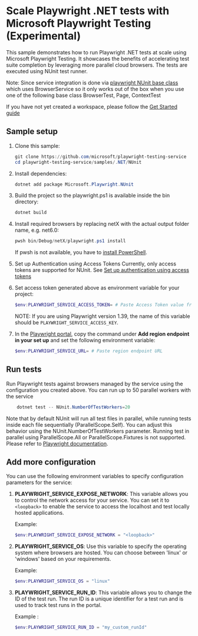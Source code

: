 # Scale Playwright .NET tests with Microsoft Playwright Testing (Experimental)

This sample demonstrates how to run Playwright .NET tests at scale using Microsoft Playwright Testing. It showcases the benefits of accelerating test suite completion by leveraging more parallel cloud browsers. The tests are executed using NUnit test runner.

Note: Since service integration is done via [playwright NUnit base class](https://playwright.dev/dotnet/docs/test-runners) which uses BrowserService so it only works out of the box when you use one of the following base class BrowserTest, Page, ContextTest

If you have not yet created a workspace, please follow the [Get Started guide](../../../README.md#get-started)

## Sample setup
1. Clone this sample:
    ```powershell
    git clone https://github.com/microsoft/playwright-testing-service
    cd playwright-testing-service/samples/.NET/NUnit
    ```

1. Install dependencies:
    ```powershell
    dotnet add package Microsoft.Playwright.NUnit
    ```
1. Build the project so the playwright.ps1 is available inside the bin directory:
    ```powershell
    dotnet build
    ```
 

1. Install required browsers by replacing netX with the actual output folder name, e.g. net6.0:

    ```powershell
    pwsh bin/Debug/netX/playwright.ps1 install
    ```

    If pwsh is not available, you have to [install PowerShell](https://docs.microsoft.com/powershell/scripting/install/installing-powershell).

1. Set up Authentication using Access Tokens
    Currently, only access tokens are supported for NUnit. See [Set up authentication using access tokens](../../../README.md#set-up-authentication-using-access-tokens)

1. Set access token generated above as environment variable for your project: 
    ```powershell
    $env:PLAYWRIGHT_SERVICE_ACCESS_TOKEN= # Paste Access Token value from previous step
    ```
    NOTE: If you are using Playwright version 1.39, the name of this variable should be `PLAYWRIGHT_SERVICE_ACCESS_KEY`.
    
1. In the [Playwright portal](https://aka.ms/mpt/portal), copy the command under **Add region endpoint in your set up** and set the following environment variable:
    ```powershell
    $env:PLAYWRIGHT_SERVICE_URL= # Paste region endpoint URL
    ```


## Run tests

Run Playwright tests against browsers managed by the service using the configuration you created above. You can run up to 50 parallel workers with the service
```powershell
    dotnet test -- NUnit.NumberOfTestWorkers=20
```
Note that by default NUnit will run all test files in parallel, while running tests inside each file sequentially (ParallelScope.Self). You can adjust this behavior using the NUnit.NumberOfTestWorkers parameter. Running test in parallel using ParallelScope.All or ParallelScope.Fixtures is not supported. Please refer to [Playwright documentation](https://playwright.dev/dotnet/docs/test-runners#running-nunit-tests-in-parallel). 

## Add more configuration

You can use the following environment variables to specify configuration parameters for the service:


1. **PLAYWRIGHT_SERVICE_EXPOSE_NETWORK**: This variable allows you to control the network access for your service. You can set it to `<loopback>` to enable the service to access the localhost and test locally hosted applications.

   Example:
   ```powershell
   $env:PLAYWRIGHT_SERVICE_EXPOSE_NETWORK = "<loopback>"
    ```

2. **PLAYWRIGHT_SERVICE_OS**: Use this variable to specify the operating system where browsers are hosted. You can choose between 'linux' or 'windows' based on your requirements.

    Example:
    ```powershell
    $env:PLAYWRIGHT_SERVICE_OS = "linux"
    ```

3. **PLAYWRIGHT_SERVICE_RUN_ID**: This variable allows you to change the ID of the test run. The run ID is a unique identifier for a test run and is used to track test runs in the portal.

    Example :
    ```powershell
    $env:PLAYWRIGHT_SERVICE_RUN_ID = "my_custom_runId"
    ```

